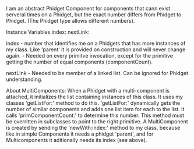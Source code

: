 I am an abstract Phidget Component for components that cann exist serveral times on a Phidget, but the exact number differs from Phidget to Phidget. (The Phidget type allows different numbers).


Instance Variables
	index:		<Integer>
	nextLink:	<nil or PhdCrMultiComponent>

index
	- number that identifies me on a Phidgets that has more instances of my class. Like 'parent' it is provided on construction and will never change again.
	- Needed on every primitve invocation, except for the primitive getting the number of equal components (componentCount).

nextLink
	- Needed to be member of a linked list. Can be ignored for Phidget understanding.


About MultiComponents:
	When a Phidget with a multi-component is attached, it initializes the list containing instances of this class. It uses my classes 'getListFor:' method to do this.
	'getListFor:' dynamically gets the number of similar components and adds one list item for each to the list. It calls 'primComponentCount:' to determine this number. This method must be overritten in subclasses to point to the right primitive.
	A MultiComponent is created by sending the 'newWith:index:' method to my class, because like in simple Components it needs a phidget 'parent', and for Multicomponents it aditionally needs its index (see above).
